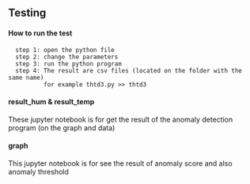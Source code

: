 ## Testing
#### How to run the test
      step 1: open the python file
      step 2: change the parameters
      step 3: run the python program
      step 4: The result are csv files (located on the folder with the same name)
              for example thtd3.py >> thtd3
              
#### result_hum & result_temp
These jupyter notebook is for get the result of the anomaly detection program (on the graph and data)

#### graph
This jupyter notebook is for see the result of anomaly score and also anomaly threshold
